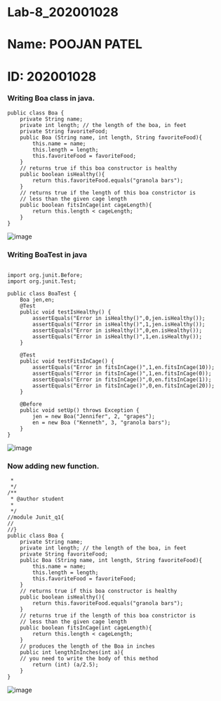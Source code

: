 # Lab-8_202001028
# Name:  POOJAN PATEL
# ID: 202001028

### Writing Boa class in java.
```
public class Boa {
	private String name;
	private int length; // the length of the boa, in feet
	private String favoriteFood;
	public Boa (String name, int length, String favoriteFood){
		this.name = name;
		this.length = length;
		this.favoriteFood = favoriteFood;
	}
	// returns true if this boa constructor is healthy
	public boolean isHealthy(){
		return this.favoriteFood.equals("granola bars");
	}
	// returns true if the length of this boa constrictor is
	// less than the given cage length
	public boolean fitsInCage(int cageLength){
		return this.length < cageLength;
	}
}
```
![image](https://user-images.githubusercontent.com/94627901/233046737-02997fd2-531b-46ea-9d63-297d40901c9c.png)
### Writing BoaTest in java
```import static org.junit.Assert.*;

import org.junit.Before;
import org.junit.Test;

public class BoaTest {
	Boa jen,en;
	@Test
	public void testIsHealthy() {
		assertEquals("Error in isHealthy()",0,jen.isHealthy());
		assertEquals("Error in isHealthy()",1,jen.isHealthy());
		assertEquals("Error in isHealthy()",0,en.isHealthy());
		assertEquals("Error in isHealthy()",1,en.isHealthy());
	}

	@Test
	public void testFitsInCage() {
		assertEquals("Error in fitsInCage()",1,en.fitsInCage(10));
		assertEquals("Error in fitsInCage()",1,en.fitsInCage(0));
		assertEquals("Error in fitsInCage()",0,en.fitsInCage(1));
		assertEquals("Error in fitsInCage()",0,en.fitsInCage(20));
	}
	
	@Before
	public void setUp() throws Exception {
		jen = new Boa("Jennifer", 2, "grapes");
		en = new Boa ("Kenneth", 3, "granola bars");
	}
}

```
![image](https://user-images.githubusercontent.com/94627901/233046815-db85d818-e55b-48e6-8a1b-8b9c7e95744c.png)

### Now adding new function.
```/**
 * 
 */
/**
 * @author student
 *
 */
//module Junit_q1{
//	
//}
public class Boa {
	private String name;
	private int length; // the length of the boa, in feet
	private String favoriteFood;
	public Boa (String name, int length, String favoriteFood){
		this.name = name;
		this.length = length;
		this.favoriteFood = favoriteFood;
	}
	// returns true if this boa constructor is healthy
	public boolean isHealthy(){
		return this.favoriteFood.equals("granola bars");
	}
	// returns true if the length of this boa constrictor is
	// less than the given cage length
	public boolean fitsInCage(int cageLength){
		return this.length < cageLength;
	}
	// produces the length of the Boa in inches
	public int lengthInInches(int a){
	// you need to write the body of this method
		return (int) (a/2.5);
	}
}
```
![image](https://user-images.githubusercontent.com/94627901/233048567-23bbe496-f1e6-43ad-a088-8826991400e9.png)
